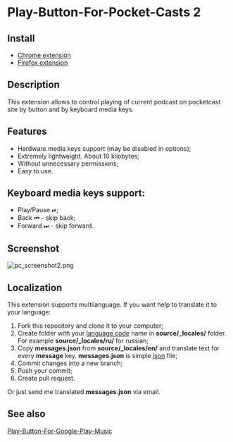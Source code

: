 Play-Button-For-Pocket-Casts 2
============================

## Install
- [Chrome extension](https://chrome.google.com/webstore/detail/playpause-button-for-pock/ogdnlmiknnmedpcnjnkjncdjjgfdkiik)
- [Firefox extension](https://addons.mozilla.org/addon/play-button-for-pocketcasts/)

## Description

This extension allows to control playing of current podcast on pocketcast site by button and by keyboard media keys.

## Features
- Hardware media keys support (may be disabled in options);
- Extremely lightweight. About 10 kilobytes;
- Without unnecessary permissions;
- Easy to use.

## Keyboard media keys support:
 - Play/Pause ⏯;
 - Back ⏮ - skip back;
 - Forward ⏭ - skip forward.

## Screenshot

![pc_screenshot2.png](http://download.illuzor.com/images/github/pc_screenshot2.png)

## Localization
This extension supports multilanguage. If you want help to translate it to your language:

1. Fork this repository and clone it to your computer;
2. Create folder with your [language code](https://developer.chrome.com/webstore/i18n?csw=1#localeTable) name in **source/_locales/** folder. For example **source/_locales/ru/** for russian;
3. Copy **messages.json** from **source/_locales/en/** and translate text for every **message** key. **messages.json** is simple [json](https://en.wikipedia.org/wiki/JSON) file;
4. Commit changes into a new branch;
5. Push your commit;
6. Create pull request.

Or just send me translated **messages.json** via email.

## See also
[Play-Button-For-Google-Play-Music](https://github.com/illuzor/Play-Button-For-Google-Play-Music)
